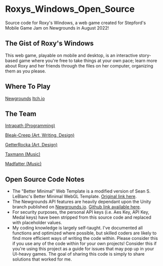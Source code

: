 # Roxys_Windows_Open_Source
Source code for Roxy's Windows, a web game created for Stepford's Mobile Game Jam on Newgrounds in August 2022!

## The Gist of Roxy's Windows
This web game, playable on mobile and desktop, is an interactive story-based game where you're free to take things at your own pace; learn more about Roxy and her friends through the files on her computer, organizing them as you please.

## Where To Play
[Newgrounds](https://www.newgrounds.com/portal/view/853846)
[Itch.io](https://intrapath.itch.io/roxys-windows)

## The Team
[Intrapath (Programming)](https://intrapath.newgrounds.com)

[Bleak-Creep (Art, Writing, Design)](https://bleak-creep.newgrounds.com)

[GetterRocka (Art, Design)](https://getterrocka.newgrounds.com)

[Taxmann (Music)](https://taxmann.newgrounds.com)

[Madfatter (Music)](https://madfatter.newgrounds.com)

## Open Source Code Notes
- The "Better Minimal" Web Template is a modified version of Sean S. LeBlanc's Better Minimal WebGL Template. [Original link here](https://seansleblanc.itch.io/better-minimal-webgl-template). 
- The Newgrounds API features are heavily dependant upon the Unity branch published on [Newgrounds.io](Newgrounds.io). [Github link available here](https://github.com/PsychoGoldfishNG/NewgroundsIO-Unity/).
- For security purposes, the personal API keys (i.e. Aes Key, API Key, Medal keys) have been stripped from this source code and replaced with placeholder values. 
- My coding knowledge is largely self-taught. I've documented all functions and optimized where possible, but skilled coders are likely to find more efficient ways of writing the code within. Please consider this if you use any of the code within for your own projects! Consider this if you're using this project as a guide for issues that may pop up in your UI-heavy games. The goal of sharing this code is simply to share solutions that worked for me. 

